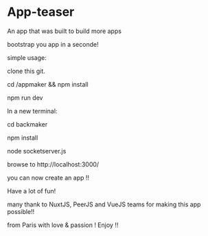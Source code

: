 # App-teaser
An app that was built to build more apps

bootstrap you app in a seconde!

simple usage:

clone this git.

cd /appmaker && npm install

npm run dev 

In a new terminal:

cd backmaker

npm install

node socketserver.js

browse to http://localhost:3000/

you can now create an app !!

Have a lot of fun!

many thank to NuxtJS, PeerJS and VueJS teams for making this app possible!!

from Paris with love & passion ! Enjoy !!
